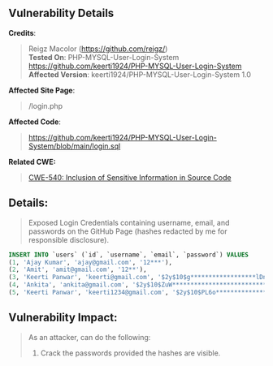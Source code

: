 ## Vulnerability Details

**Credits**: 
> Reigz Macolor (https://github.com/reigz/)<br/>
**Tested On**:
> PHP-MYSQL-User-Login-System <https://github.com/keerti1924/PHP-MYSQL-User-Login-System><br/>
**Affected Version**:
> keerti1924/PHP-MYSQL-User-Login-System 1.0

**Affected Site Page**: 
> /login.php<br/>

**Affected Code**: 
> <https://github.com/keerti1924/PHP-MYSQL-User-Login-System/blob/main/login.sql> <br/>

**Related CWE:**
> [CWE-540: Inclusion of Sensitive Information in Source Code](https://cwe.mitre.org/data/definitions/540.html)

## **Details:**
> Exposed Login Credentials containing username, email, and passwords on the GitHub Page (hashes redacted by me for responsible disclosure).

```SQL 
INSERT INTO `users` (`id`, `username`, `email`, `password`) VALUES
(1, 'Ajay Kumar', 'ajay@gmail.com', '12***'),
(2, 'Amit', 'amit@gmail.com', '12**'),
(3, 'Keerti Panwar', 'keerti@gmail.com', '$2y$10$g******************lDntZ7ZXDD*********'),
(4, 'Ankita', 'ankita@gmail.com', '$2y$10$ZuW****************************pyEyRhtK'),
(5, 'Keerti Panwar', 'keerti1234@gmail.com', '$2y$10$PL6o************************osRIWEh1H.0Zi');
```

## **Vulnerability Impact:**
> As an attacker, can do the following:
> 1. Crack the passwords provided the hashes are visible.

